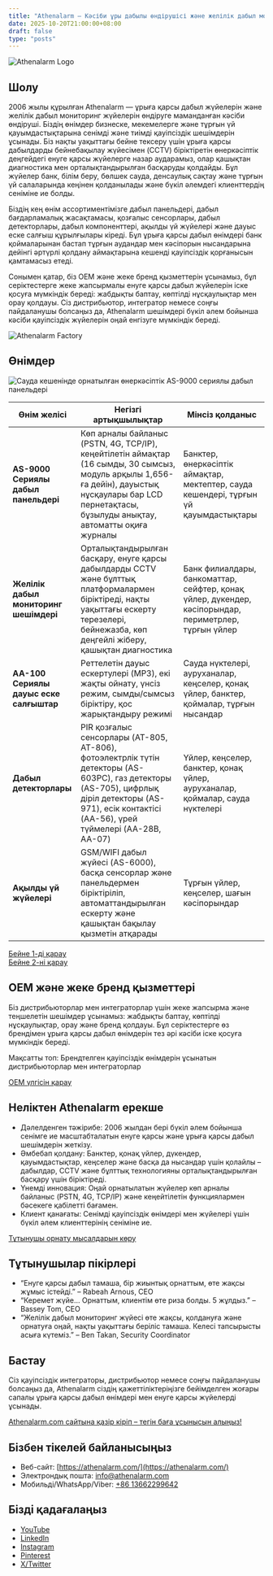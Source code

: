 ```yaml
---
title: "Athenalarm – Кәсіби ұры дабылы өндірушісі және желілік дабыл мониторинг шешімдері"
date: 2025-10-20T21:00:00+08:00
draft: false
type: "posts"
---
```


![Athenalarm Logo](https://athenalarm.com/wp-content/uploads/2025/05/athenalarm_home.png)

## Шолу

2006 жылы құрылған Athenalarm — ұрыға қарсы дабыл жүйелерін және желілік дабыл мониторинг жүйелерін өндіруге маманданған кәсіби өндіруші. Біздің өнімдер бизнеске, мекемелерге және тұрғын үй қауымдастықтарына сенімді және тиімді қауіпсіздік шешімдерін ұсынады. Біз нақты уақыттағы бейне тексеру үшін ұрыға қарсы дабылдарды бейнебақылау жүйесімен (CCTV) біріктіретін өнеркәсіптік деңгейдегі енуге қарсы жүйелерге назар аударамыз, олар қашықтан диагностика мен орталықтандырылған басқаруды қолдайды. Бұл жүйелер банк, білім беру, бөлшек сауда, денсаулық сақтау және тұрғын үй салаларында кеңінен қолданылады және бүкіл әлемдегі клиенттердің сеніміне ие болды.

Біздің кең өнім ассортиментімізге дабыл панельдері, дабыл бағдарламалық жасақтамасы, қозғалыс сенсорлары, дабыл детекторлары, дабыл компоненттері, ақылды үй жүйелері және дауыс еске салғыш құрылғылары кіреді. Бұл ұрыға қарсы дабыл өнімдері банк қоймаларынан бастап тұрғын аудандар мен кәсіпорын нысандарына дейінгі әртүрлі қолдану аймақтарына кешенді қауіпсіздік қорғанысын қамтамасыз етеді.

Сонымен қатар, біз OEM және жеке бренд қызметтерін ұсынамыз, бұл серіктестерге жеке жапсырмалы енуге қарсы дабыл жүйелерін іске қосуға мүмкіндік береді: жабдықты баптау, көптілді нұсқаулықтар мен орау қолдауы. Сіз дистрибьютор, интегратор немесе соңғы пайдаланушы болсаңыз да, Athenalarm шешімдері бүкіл әлем бойынша кәсіби қауіпсіздік жүйелерін оңай енгізуге мүмкіндік береді.

![Athenalarm Factory](https://athenalarm.com/wp-content/uploads/2022/05/Athenalarm-factory-03-540.jpg)

## Өнімдер

![Сауда кешенінде орнатылған өнеркәсіптік AS-9000 сериялы дабыл панельдері](https://athenalarm.com/wp-content/uploads/2022/05/Athenalarm-burglar-alarms-1024.jpg)

| Өнім желісі | Негізгі артықшылықтар | Мінсіз қолданыс |
|--------------|----------------------|-----------------|
| **AS-9000 Сериялы дабыл панельдері** | Көп арналы байланыс (PSTN, 4G, TCP/IP), кеңейтілетін аймақтар (16 сымды, 30 сымсыз, модуль арқылы 1,656-ға дейін), дауыстық нұсқаулары бар LCD пернетақтасы, бұзылуды анықтау, автоматты оқиға журналы | Банктер, өнеркәсіптік аймақтар, мектептер, сауда кешендері, тұрғын үй қауымдастықтары |
| **Желілік дабыл мониторинг шешімдері** | Орталықтандырылған басқару, енуге қарсы дабылдарды CCTV және бұлттық платформалармен біріктіреді, нақты уақыттағы ескерту терезелері, бейнежазба, көп деңгейлі жіберу, қашықтан диагностика | Банк филиалдары, банкоматтар, сейфтер, қонақ үйлер, дүкендер, кәсіпорындар, периметрлер, тұрғын үйлер |
| **AA-100 Сериялы дауыс еске салғыштар** | Реттелетін дауыс ескертулері (MP3), екі жақты ойнату, үнсіз режим, сымды/сымсыз біріктіру, қос жарықтандыру режимі | Сауда нүктелері, ауруханалар, кеңселер, қонақ үйлер, банктер, қоймалар, тұрғын нысандар |
| **Дабыл детекторлары** | PIR қозғалыс сенсорлары (AT-805, AT-806), фотоэлектрлік түтін детекторы (AS-603PC), газ детекторы (AS-705), цифрлық діріл детекторы (AS-971), есік контактісі (AA-56), үрей түймелері (AA-28B, AA-07) | Үйлер, кеңселер, банктер, қонақ үйлер, ауруханалар, қоймалар, сауда нүктелері |
| **Ақылды үй жүйелері** | GSM/WIFI дабыл жүйесі (AS-6000), басқа сенсорлар және панельдермен біріктіріліп, автоматтандырылған ескерту және қашықтан бақылау қызметін атқарады | Тұрғын үйлер, кеңселер, шағын кәсіпорындар |

[Бейне 1-ді қарау](https://www.youtube.com/watch?v=fxNFCblKrTA)  
[Бейне 2-ні қарау](https://www.youtube.com/watch?v=FouMQpGDZNk)

## OEM және жеке бренд қызметтері

Біз дистрибьюторлар мен интеграторлар үшін жеке жапсырма және теңшелетін шешімдер ұсынамыз: жабдықты баптау, көптілді нұсқаулықтар, орау және бренд қолдауы. Бұл серіктестерге өз брендімен ұрыға қарсы дабыл өнімдерін тез әрі кәсіби іске қосуға мүмкіндік береді.

Мақсатты топ: Брендтелген қауіпсіздік өнімдерін ұсынатын дистрибьюторлар мен интеграторлар

[OEM үлгісін қарау](https://www.instagram.com/p/CTj0hpEjxJ0/)

## Неліктен Athenalarm ерекше

- Дәлелденген тәжірибе: 2006 жылдан бері бүкіл әлем бойынша сенімге ие масштабталатын енуге қарсы және ұрыға қарсы дабыл шешімдерін жеткізу.  
- Әмбебап қолдану: Банктер, қонақ үйлер, дүкендер, қауымдастықтар, кеңселер және басқа да нысандар үшін қолайлы – дабылдар, CCTV және бұлттық технологияны орталықтандырылған басқару үшін біріктіреді.  
- Үнемді инновация: Оңай орнатылатын жүйелер көп арналы байланыс (PSTN, 4G, TCP/IP) және кеңейтілетін функциялармен бәсекеге қабілетті бағамен.  
- Клиент қанағаты: Сенімді қауіпсіздік өнімдері мен жүйелері үшін бүкіл әлем клиенттерінің сеніміне ие.

[Тұтынушы орнату мысалдарын көру](https://www.instagram.com/p/DJ0VWautwqA/?img_index=2)

## Тұтынушылар пікірлері

- “Енуге қарсы дабыл тамаша, бір жиынтық орнаттым, өте жақсы жұмыс істейді.” – Rabeah Arnous, CEO  
- “Керемет жүйе… Орнаттым, клиентім өте риза болды. 5 жұлдыз.” – Bassey Tom, CEO  
- “Желілік дабыл мониторинг жүйесі өте жақсы, қолдануға және орнатуға оңай, нақты уақыттағы беріліс тамаша. Келесі тапсырысты асыға күтеміз.” – Ben Takan, Security Coordinator

## Бастау

Сіз қауіпсіздік интеграторы, дистрибьютор немесе соңғы пайдаланушы болсаңыз да, Athenalarm сіздің қажеттіліктеріңізге бейімделген жоғары сапалы ұрыға қарсы дабыл өнімдері мен енуге қарсы жүйелерді ұсынады.

[Athenalarm.com сайтына қазір кіріп – тегін баға ұсынысын алыңыз!](https://athenalarm.com/)

## Бізбен тікелей байланысыңыз

- Веб-сайт: [https://athenalarm.com/](https://athenalarm.com/)  
- Электрондық пошта: [info@athenalarm.com](mailto:info@athenalarm.com)  
- Мобильді/WhatsApp/Viber: [+86 13662299642](https://api.whatsapp.com/send?phone=8613662299642)

## Бізді қадағалаңыз

- [YouTube](https://www.youtube.com/channel/UCP0_Wg3aylBn69eBIH2Fazg)  
- [LinkedIn](https://www.linkedin.com/company/athenalarm/)  
- [Instagram](https://www.instagram.com/athenalarm/)  
- [Pinterest](https://www.pinterest.com/athenalarm/)  
- [X/Twitter](https://x.com/Athenalarm)